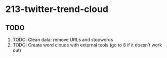 # 213-twitter-trend-cloud

## TODO
   1. TODO: Clean data: remove URLs and stopwords
   2. TODO: Create word clouds with external tools (go to 8 if it doesn’t
        work out)   
